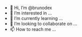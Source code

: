 - 👋 Hi, I’m @brunodex
- 👀 I’m interested in ...
- 🌱 I’m currently learning ...
- 💞️ I’m looking to collaborate on ...
- 📫 How to reach me ...

<!---
brunodex/brunodex is a ✨ special ✨ repository because its `README.md` (this file) appears on your GitHub profile.
You can click the Preview link to take a look at your changes.
--->
